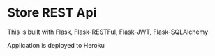 # Store REST Api

This is built with Flask, Flask-RESTFul, Flask-JWT, Flask-SQLAlchemy

Application is deployed to Heroku